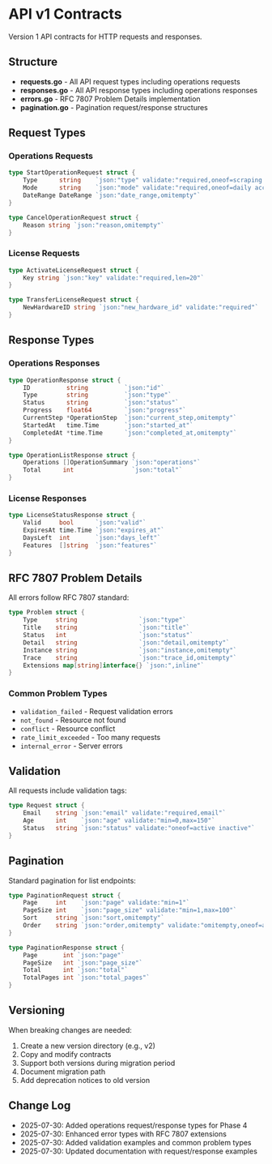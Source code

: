 # API v1 Contracts

Version 1 API contracts for HTTP requests and responses.

## Structure

- **requests.go** - All API request types including operations requests
- **responses.go** - All API response types including operations responses
- **errors.go** - RFC 7807 Problem Details implementation
- **pagination.go** - Pagination request/response structures

## Request Types

### Operations Requests
```go
type StartOperationRequest struct {
    Type      string    `json:"type" validate:"required,oneof=scraping processing export"`
    Mode      string    `json:"mode" validate:"required,oneof=daily accumulative"`
    DateRange DateRange `json:"date_range,omitempty"`
}

type CancelOperationRequest struct {
    Reason string `json:"reason,omitempty"`
}
```

### License Requests
```go
type ActivateLicenseRequest struct {
    Key string `json:"key" validate:"required,len=20"`
}

type TransferLicenseRequest struct {
    NewHardwareID string `json:"new_hardware_id" validate:"required"`
}
```

## Response Types

### Operations Responses
```go
type OperationResponse struct {
    ID          string          `json:"id"`
    Type        string          `json:"type"`
    Status      string          `json:"status"`
    Progress    float64         `json:"progress"`
    CurrentStep *OperationStep  `json:"current_step,omitempty"`
    StartedAt   time.Time       `json:"started_at"`
    CompletedAt *time.Time      `json:"completed_at,omitempty"`
}

type OperationListResponse struct {
    Operations []OperationSummary `json:"operations"`
    Total      int                `json:"total"`
}
```

### License Responses
```go
type LicenseStatusResponse struct {
    Valid     bool      `json:"valid"`
    ExpiresAt time.Time `json:"expires_at"`
    DaysLeft  int       `json:"days_left"`
    Features  []string  `json:"features"`
}
```

## RFC 7807 Problem Details

All errors follow RFC 7807 standard:

```go
type Problem struct {
    Type     string                 `json:"type"`
    Title    string                 `json:"title"`
    Status   int                    `json:"status"`
    Detail   string                 `json:"detail,omitempty"`
    Instance string                 `json:"instance,omitempty"`
    Trace    string                 `json:"trace_id,omitempty"`
    Extensions map[string]interface{} `json:",inline"`
}
```

### Common Problem Types
- `validation_failed` - Request validation errors
- `not_found` - Resource not found
- `conflict` - Resource conflict
- `rate_limit_exceeded` - Too many requests
- `internal_error` - Server errors

## Validation

All requests include validation tags:
```go
type Request struct {
    Email    string `json:"email" validate:"required,email"`
    Age      int    `json:"age" validate:"min=0,max=150"`
    Status   string `json:"status" validate:"oneof=active inactive"`
}
```

## Pagination

Standard pagination for list endpoints:
```go
type PaginationRequest struct {
    Page     int    `json:"page" validate:"min=1"`
    PageSize int    `json:"page_size" validate:"min=1,max=100"`
    Sort     string `json:"sort,omitempty"`
    Order    string `json:"order,omitempty" validate:"omitempty,oneof=asc desc"`
}

type PaginationResponse struct {
    Page       int `json:"page"`
    PageSize   int `json:"page_size"`
    Total      int `json:"total"`
    TotalPages int `json:"total_pages"`
}
```

## Versioning

When breaking changes are needed:
1. Create a new version directory (e.g., v2)
2. Copy and modify contracts
3. Support both versions during migration period
4. Document migration path
5. Add deprecation notices to old version

## Change Log
- 2025-07-30: Added operations request/response types for Phase 4
- 2025-07-30: Enhanced error types with RFC 7807 extensions
- 2025-07-30: Added validation examples and common problem types
- 2025-07-30: Updated documentation with request/response examples